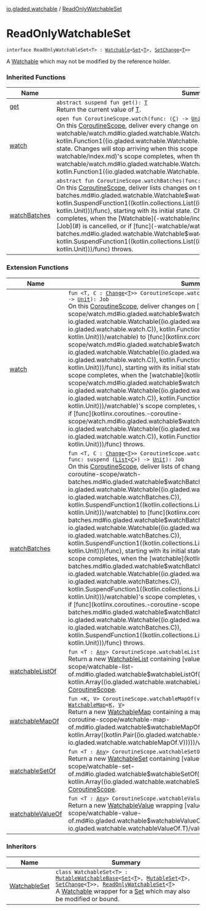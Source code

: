 [io.gladed.watchable](index.md) / [ReadOnlyWatchableSet](./-read-only-watchable-set.md)

# ReadOnlyWatchableSet

`interface ReadOnlyWatchableSet<T> : `[`Watchable`](-watchable/index.md)`<`[`Set`](https://kotlinlang.org/api/latest/jvm/stdlib/kotlin.collections/-set/index.html)`<`[`T`](-read-only-watchable-set.md#T)`>, `[`SetChange`](-set-change/index.md)`<`[`T`](-read-only-watchable-set.md#T)`>>`

A [Watchable](https://kotlinlang.org/api/latest/jvm/stdlib/kotlin.collections/-set/index.html) which may not be modified by the reference holder.

### Inherited Functions

| Name | Summary |
|---|---|
| [get](-watchable/get.md) | `abstract suspend fun get(): `[`T`](-watchable/index.md#T)<br>Return the current value of [T](-watchable/index.md#T). |
| [watch](-watchable/watch.md) | `open fun CoroutineScope.watch(func: (`[`C`](-watchable/index.md#C)`) -> `[`Unit`](https://kotlinlang.org/api/latest/jvm/stdlib/kotlin/-unit/index.html)`): Job`<br>On this [CoroutineScope](#), deliver every change on this [Watchable](-watchable/index.md) to [func](-watchable/watch.md#io.gladed.watchable.Watchable$watch(kotlinx.coroutines.CoroutineScope, kotlin.Function1((io.gladed.watchable.Watchable.C, kotlin.Unit)))/func), starting with its initial state. Changes will stop arriving when this scope completes, when the [Watchable](-watchable/index.md)'s scope completes, when the returned [Job](#) is cancelled, or if [func](-watchable/watch.md#io.gladed.watchable.Watchable$watch(kotlinx.coroutines.CoroutineScope, kotlin.Function1((io.gladed.watchable.Watchable.C, kotlin.Unit)))/func) throws. |
| [watchBatches](-watchable/watch-batches.md) | `abstract fun CoroutineScope.watchBatches(func: suspend (`[`List`](https://kotlinlang.org/api/latest/jvm/stdlib/kotlin.collections/-list/index.html)`<`[`C`](-watchable/index.md#C)`>) -> `[`Unit`](https://kotlinlang.org/api/latest/jvm/stdlib/kotlin/-unit/index.html)`): Job`<br>On this [CoroutineScope](#), deliver lists changes on this [Watchable](-watchable/index.md) to [func](-watchable/watch-batches.md#io.gladed.watchable.Watchable$watchBatches(kotlinx.coroutines.CoroutineScope, kotlin.SuspendFunction1((kotlin.collections.List((io.gladed.watchable.Watchable.C)), kotlin.Unit)))/func), starting with its initial state. Changes will stop arriving when this scope completes, when the [Watchable](-watchable/index.md)'s scope completes, when the returned [Job](#) is cancelled, or if [func](-watchable/watch-batches.md#io.gladed.watchable.Watchable$watchBatches(kotlinx.coroutines.CoroutineScope, kotlin.SuspendFunction1((kotlin.collections.List((io.gladed.watchable.Watchable.C)), kotlin.Unit)))/func) throws. |

### Extension Functions

| Name | Summary |
|---|---|
| [watch](kotlinx.coroutines.-coroutine-scope/watch.md) | `fun <T, C : `[`Change`](-change.md)`<`[`T`](kotlinx.coroutines.-coroutine-scope/watch.md#T)`>> CoroutineScope.watch(watchable: `[`Watchable`](-watchable/index.md)`<`[`T`](kotlinx.coroutines.-coroutine-scope/watch.md#T)`, `[`C`](kotlinx.coroutines.-coroutine-scope/watch.md#C)`>, func: (`[`C`](kotlinx.coroutines.-coroutine-scope/watch.md#C)`) -> `[`Unit`](https://kotlinlang.org/api/latest/jvm/stdlib/kotlin/-unit/index.html)`): Job`<br>On this [CoroutineScope](#), deliver changes on [watchable](kotlinx.coroutines.-coroutine-scope/watch.md#io.gladed.watchable$watch(kotlinx.coroutines.CoroutineScope, io.gladed.watchable.Watchable((io.gladed.watchable.watch.T, io.gladed.watchable.watch.C)), kotlin.Function1((io.gladed.watchable.watch.C, kotlin.Unit)))/watchable) to [func](kotlinx.coroutines.-coroutine-scope/watch.md#io.gladed.watchable$watch(kotlinx.coroutines.CoroutineScope, io.gladed.watchable.Watchable((io.gladed.watchable.watch.T, io.gladed.watchable.watch.C)), kotlin.Function1((io.gladed.watchable.watch.C, kotlin.Unit)))/func), starting with its initial state. Changes will stop arriving when this scope completes, when the [watchable](kotlinx.coroutines.-coroutine-scope/watch.md#io.gladed.watchable$watch(kotlinx.coroutines.CoroutineScope, io.gladed.watchable.Watchable((io.gladed.watchable.watch.T, io.gladed.watchable.watch.C)), kotlin.Function1((io.gladed.watchable.watch.C, kotlin.Unit)))/watchable)'s scope completes, when the returned [Job](#) is cancelled, or if [func](kotlinx.coroutines.-coroutine-scope/watch.md#io.gladed.watchable$watch(kotlinx.coroutines.CoroutineScope, io.gladed.watchable.Watchable((io.gladed.watchable.watch.T, io.gladed.watchable.watch.C)), kotlin.Function1((io.gladed.watchable.watch.C, kotlin.Unit)))/func) throws. |
| [watchBatches](kotlinx.coroutines.-coroutine-scope/watch-batches.md) | `fun <T, C : `[`Change`](-change.md)`<`[`T`](kotlinx.coroutines.-coroutine-scope/watch-batches.md#T)`>> CoroutineScope.watchBatches(watchable: `[`Watchable`](-watchable/index.md)`<`[`T`](kotlinx.coroutines.-coroutine-scope/watch-batches.md#T)`, `[`C`](kotlinx.coroutines.-coroutine-scope/watch-batches.md#C)`>, func: suspend (`[`List`](https://kotlinlang.org/api/latest/jvm/stdlib/kotlin.collections/-list/index.html)`<`[`C`](kotlinx.coroutines.-coroutine-scope/watch-batches.md#C)`>) -> `[`Unit`](https://kotlinlang.org/api/latest/jvm/stdlib/kotlin/-unit/index.html)`): Job`<br>On this [CoroutineScope](#), deliver lists of changes on [watchable](kotlinx.coroutines.-coroutine-scope/watch-batches.md#io.gladed.watchable$watchBatches(kotlinx.coroutines.CoroutineScope, io.gladed.watchable.Watchable((io.gladed.watchable.watchBatches.T, io.gladed.watchable.watchBatches.C)), kotlin.SuspendFunction1((kotlin.collections.List((io.gladed.watchable.watchBatches.C)), kotlin.Unit)))/watchable) to [func](kotlinx.coroutines.-coroutine-scope/watch-batches.md#io.gladed.watchable$watchBatches(kotlinx.coroutines.CoroutineScope, io.gladed.watchable.Watchable((io.gladed.watchable.watchBatches.T, io.gladed.watchable.watchBatches.C)), kotlin.SuspendFunction1((kotlin.collections.List((io.gladed.watchable.watchBatches.C)), kotlin.Unit)))/func), starting with its initial state. Changes will stop arriving when this scope completes, when the [watchable](kotlinx.coroutines.-coroutine-scope/watch-batches.md#io.gladed.watchable$watchBatches(kotlinx.coroutines.CoroutineScope, io.gladed.watchable.Watchable((io.gladed.watchable.watchBatches.T, io.gladed.watchable.watchBatches.C)), kotlin.SuspendFunction1((kotlin.collections.List((io.gladed.watchable.watchBatches.C)), kotlin.Unit)))/watchable)'s scope completes, when the returned [Job](#) is cancelled, or if [func](kotlinx.coroutines.-coroutine-scope/watch-batches.md#io.gladed.watchable$watchBatches(kotlinx.coroutines.CoroutineScope, io.gladed.watchable.Watchable((io.gladed.watchable.watchBatches.T, io.gladed.watchable.watchBatches.C)), kotlin.SuspendFunction1((kotlin.collections.List((io.gladed.watchable.watchBatches.C)), kotlin.Unit)))/func) throws. |
| [watchableListOf](kotlinx.coroutines.-coroutine-scope/watchable-list-of.md) | `fun <T : `[`Any`](https://kotlinlang.org/api/latest/jvm/stdlib/kotlin/-any/index.html)`> CoroutineScope.watchableListOf(vararg values: `[`T`](kotlinx.coroutines.-coroutine-scope/watchable-list-of.md#T)`): `[`WatchableList`](-watchable-list/index.md)`<`[`T`](kotlinx.coroutines.-coroutine-scope/watchable-list-of.md#T)`>`<br>Return a new [WatchableList](-watchable-list/index.md) containing [values](kotlinx.coroutines.-coroutine-scope/watchable-list-of.md#io.gladed.watchable$watchableListOf(kotlinx.coroutines.CoroutineScope, kotlin.Array((io.gladed.watchable.watchableListOf.T)))/values), living on this [CoroutineScope](#). |
| [watchableMapOf](kotlinx.coroutines.-coroutine-scope/watchable-map-of.md) | `fun <K, V> CoroutineScope.watchableMapOf(vararg values: `[`Pair`](https://kotlinlang.org/api/latest/jvm/stdlib/kotlin/-pair/index.html)`<`[`K`](kotlinx.coroutines.-coroutine-scope/watchable-map-of.md#K)`, `[`V`](kotlinx.coroutines.-coroutine-scope/watchable-map-of.md#V)`>): `[`WatchableMap`](-watchable-map/index.md)`<`[`K`](kotlinx.coroutines.-coroutine-scope/watchable-map-of.md#K)`, `[`V`](kotlinx.coroutines.-coroutine-scope/watchable-map-of.md#V)`>`<br>Return a new [WatchableMap](-watchable-map/index.md) containing a map of [values](kotlinx.coroutines.-coroutine-scope/watchable-map-of.md#io.gladed.watchable$watchableMapOf(kotlinx.coroutines.CoroutineScope, kotlin.Array((kotlin.Pair((io.gladed.watchable.watchableMapOf.K, io.gladed.watchable.watchableMapOf.V)))))/values), living on this [CoroutineScope](#). |
| [watchableSetOf](kotlinx.coroutines.-coroutine-scope/watchable-set-of.md) | `fun <T : `[`Any`](https://kotlinlang.org/api/latest/jvm/stdlib/kotlin/-any/index.html)`> CoroutineScope.watchableSetOf(vararg values: `[`T`](kotlinx.coroutines.-coroutine-scope/watchable-set-of.md#T)`): `[`WatchableSet`](-watchable-set/index.md)`<`[`T`](kotlinx.coroutines.-coroutine-scope/watchable-set-of.md#T)`>`<br>Return a new [WatchableSet](-watchable-set/index.md) containing [values](kotlinx.coroutines.-coroutine-scope/watchable-set-of.md#io.gladed.watchable$watchableSetOf(kotlinx.coroutines.CoroutineScope, kotlin.Array((io.gladed.watchable.watchableSetOf.T)))/values), living on this [CoroutineScope](#). |
| [watchableValueOf](kotlinx.coroutines.-coroutine-scope/watchable-value-of.md) | `fun <T : `[`Any`](https://kotlinlang.org/api/latest/jvm/stdlib/kotlin/-any/index.html)`> CoroutineScope.watchableValueOf(value: `[`T`](kotlinx.coroutines.-coroutine-scope/watchable-value-of.md#T)`): `[`WatchableValue`](-watchable-value/index.md)`<`[`T`](kotlinx.coroutines.-coroutine-scope/watchable-value-of.md#T)`>`<br>Return a new [WatchableValue](-watchable-value/index.md) wrapping [value](kotlinx.coroutines.-coroutine-scope/watchable-value-of.md#io.gladed.watchable$watchableValueOf(kotlinx.coroutines.CoroutineScope, io.gladed.watchable.watchableValueOf.T)/value), living on this [CoroutineScope](#). |

### Inheritors

| Name | Summary |
|---|---|
| [WatchableSet](-watchable-set/index.md) | `class WatchableSet<T> : `[`MutableWatchableBase`](-mutable-watchable-base/index.md)`<`[`Set`](https://kotlinlang.org/api/latest/jvm/stdlib/kotlin.collections/-set/index.html)`<`[`T`](-watchable-set/index.md#T)`>, `[`MutableSet`](https://kotlinlang.org/api/latest/jvm/stdlib/kotlin.collections/-mutable-set/index.html)`<`[`T`](-watchable-set/index.md#T)`>, `[`SetChange`](-set-change/index.md)`<`[`T`](-watchable-set/index.md#T)`>>, `[`ReadOnlyWatchableSet`](./-read-only-watchable-set.md)`<`[`T`](-watchable-set/index.md#T)`>`<br>A [Watchable](-watchable/index.md) wrapper for a [Set](https://kotlinlang.org/api/latest/jvm/stdlib/kotlin.collections/-set/index.html) which may also be modified or bound. |
